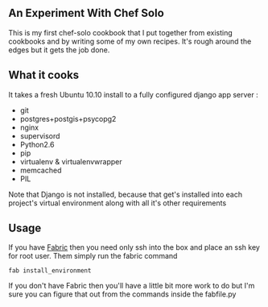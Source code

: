## An Experiment With Chef Solo

This is my first chef-solo cookbook that I put together from existing cookbooks and by writing some of my own recipes.  It's rough around the edges but it gets the job done.

## What it cooks

It takes a fresh Ubuntu 10.10 install to a fully configured django app server :  

* git
* postgres+postgis+psycopg2
* nginx
* supervisord
* Python2.6
* pip
* virtualenv & virtualenvwrapper 
* memcached
* PIL

Note that Django is not installed, because that get's installed into each project's virtual environment along with all it's other requirements

## Usage

If you have [Fabric][1] then you need only ssh into the box and place an ssh key for root user. Them simply run the fabric command

`fab install_environment`

If you don't have Fabric then you'll have a little bit more work to do but I'm sure you can figure that out from the commands inside the fabfile.py

[1]: http://fabfile.org
